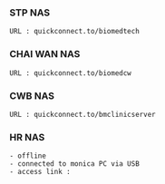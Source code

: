 ### STP NAS

```
URL : quickconnect.to/biomedtech
```

### CHAI WAN NAS

```
URL : quickconnect.to/biomedcw
```

### CWB NAS

```
URL : quickconnect.to/bmclinicserver
```

### HR NAS

```
- offline
- connected to monica PC via USB
- access link :
```